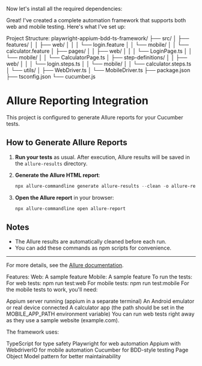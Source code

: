 Now let's install all the required dependencies:

Great! I've created a complete automation framework that supports both web and mobile testing. Here's what I've set up:

Project Structure:
playwright-appium-bdd-ts-framework/
├── src/
│   ├── features/
│   │   ├── web/
│   │   │   └── login.feature
│   │   └── mobile/
│   │       └── calculator.feature
│   ├── pages/
│   │   ├── web/
│   │   │   └── LoginPage.ts
│   │   └── mobile/
│   │       └── CalculatorPage.ts
│   ├── step-definitions/
│   │   ├── web/
│   │   │   └── login.steps.ts
│   │   └── mobile/
│   │       └── calculator.steps.ts
│   └── utils/
│       ├── WebDriver.ts
│       └── MobileDriver.ts
├── package.json
├── tsconfig.json
└── cucumber.js


# Allure Reporting Integration

This project is configured to generate Allure reports for your Cucumber tests.

## How to Generate Allure Reports

1. **Run your tests** as usual. After execution, Allure results will be saved in the `allure-results` directory.

2. **Generate the Allure HTML report**:

   ```powershell
   npx allure-commandline generate allure-results --clean -o allure-report
   ```

3. **Open the Allure report** in your browser:

   ```powershell
   npx allure-commandline open allure-report
   ```

## Notes
- The Allure results are automatically cleaned before each run.
- You can add these commands as npm scripts for convenience.

---
For more details, see the [Allure documentation](https://docs.qameta.io/allure/).


Features:
Web: A sample feature
Mobile: A sample feature
To run the tests:
For web tests: npm run test:web
For mobile tests: npm run test:mobile
For the mobile tests to work, you'll need:

Appium server running (appium in a separate terminal)
An Android emulator or real device connected
A calculator app (the path should be set in the MOBILE_APP_PATH environment variable)
You can run web tests right away as they use a sample website (example.com).

The framework uses:

TypeScript for type safety
Playwright for web automation
Appium with WebdriverIO for mobile automation
Cucumber for BDD-style testing
Page Object Model pattern for better maintainability